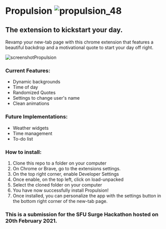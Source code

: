 # Propulsion ![propulsion_48](https://user-images.githubusercontent.com/10060614/108627522-e5460b80-740a-11eb-9c26-f592f4c0bc88.png)

## The extension to kickstart your day.

Revamp your new-tab page with this chrome extension that features a beautiful backdrop and a motivational quote to start your day off right.

![screenshotPropulsion](https://user-images.githubusercontent.com/10060614/108626904-71eeca80-7407-11eb-8984-09a92550892e.PNG)

### Current Features:

- Dynamic backgrounds
- Time of day
- Randomized Quotes
- Settings to change user's name
- Clean animations

### Future Implementations:

- Weather widgets
- Time management
- To-do list

### How to install:
1. Clone this repo to a folder on your computer
2. On Chrome or Brave, go to the extensions settings.
3. On the top right corner, enable Developer Settings
4. Once enable, on the top left, click on load-unpacked
5. Select the cloned folder on your computer
6. You have now successfully install Propulsion!
7. Once installed, you can personalize the app with the settings button in the bottom right corner of the new-tab page.

### This is a submission for the SFU Surge Hackathon hosted on 20th February 2021.
